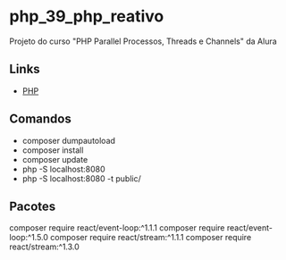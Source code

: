 # php_39_php_reativo

Projeto do curso "PHP Parallel Processos, Threads e Channels" da Alura

## Links

- [PHP](https://www.php.net/)

## Comandos

- composer dumpautoload
- composer install
- composer update
- php -S localhost:8080
- php -S localhost:8080 -t public/

## Pacotes

composer require react/event-loop:^1.1.1
composer require react/event-loop:^1.5.0
composer require react/stream:^1.1.1
composer require react/stream:^1.3.0

